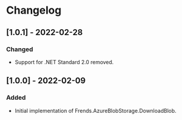 # Changelog

## [1.0.1] - 2022-02-28
### Changed
- Support for .NET Standard 2.0 removed.

## [1.0.0] - 2022-02-09
### Added
- Initial implementation of Frends.AzureBlobStorage.DownloadBlob.
